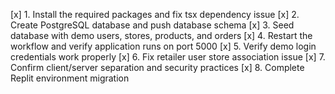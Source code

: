 [x] 1. Install the required packages and fix tsx dependency issue
[x] 2. Create PostgreSQL database and push database schema 
[x] 3. Seed database with demo users, stores, products, and orders
[x] 4. Restart the workflow and verify application runs on port 5000
[x] 5. Verify demo login credentials work properly
[x] 6. Fix retailer user store association issue
[x] 7. Confirm client/server separation and security practices
[x] 8. Complete Replit environment migration